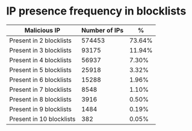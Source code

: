 # IP presence frequency in blocklists
| Malicious IP | Number of IPs | % |
|----|----|----|
| Present in 2 blocklists | 574453 | 73.64% |
| Present in 3 blocklists | 93175 | 11.94% |
| Present in 4 blocklists | 56937 | 7.30% |
| Present in 5 blocklists | 25918 | 3.32% |
| Present in 6 blocklists | 15288 | 1.96% |
| Present in 7 blocklists | 8548 | 1.10% |
| Present in 8 blocklists | 3916 | 0.50% |
| Present in 9 blocklists | 1484 | 0.19% |
| Present in 10 blocklists | 382 | 0.05% |
